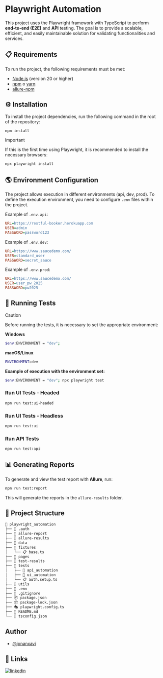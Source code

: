 # Playwright Automation
This project uses the Playwright framework with TypeScript to perform **end-to-end (E2E)** and **API** testing. The goal is to provide a scalable, efficient, and easily maintainable solution for validating functionalities and services.

## 📋 Requirements
To run the project, the following requirements must be met:
- [Node.js](https://nodejs.org/) (version 20 or higher)
- [npm](https://www.npmjs.com/) o [yarn](https://yarnpkg.com/)
- [allure-npm](https://github.com/allure-framework/allure-npm)

## ⚙️ Installation
To install the project dependencies, run the following command in the root of the repository:
```bash
npm install
```

> [!IMPORTANT]
> If this is the first time using Playwright, it is recommended to install the necessary browsers:
> ```bash
> npx playwright install
> ```

## 🌎 Environment Configuration
The project allows execution in different environments (api, dev, prod). To define the execution environment, you need to configure `.env` files within the project.

Example of `.env.api`:
```ini
URL=https://restful-booker.herokuapp.com
USER=admin
PASSWORD=password123
```

Example of `.env.dev`:
```ini
URL=https://www.saucedemo.com/
USER=standard_user
PASSWORD=secret_sauce
```

Example of `.env.prod`:
```ini
URL=https://www.saucedemo.com/
USER=user_pw_2025
PASSWORD=pw2025
```

## 🚀 Running Tests
> [!CAUTION]
> Before running the tests, it is necessary to set the appropriate environment:
>
> **Windows**
> ```bash
> $env:ENVIRONMENT = "dev";
> ```
>
> **macOS/Linux**
> ```bash
> ENVIRONMENT=dev
> ```
>
> **Example of execution with the environment set:**
> ```bash
> $env:ENVIRONMENT = "dev"; npx playwright test
> ```

### Run UI Tests - Headed
```bash
npm run test:ui-headed
```

### Run UI Tests - Headless
```bash
npm run test:ui
```

### Run API Tests
```bash
npm run test:api
```

## 📊 Generating Reports
To generate and view the test report with **Allure**, run:
```bash
npm run test:report
```
This will generate the reports in the `allure-results` folder.

## 📂 Project Structure
```bash
📁 playwright_automation
├── 📁 .auth
├── 📁 allure-report
├── 📁 allure-results
├── 📁 data
├── 📁 fixtures
│   └── 📋 base.ts
├── 📁 pages
├── 📁 test-results
├── 📁 tests
│   ├── 📁 api_automation
│   ├── 📁 ui_automation
│   └── 📋 auth.setup.ts
├── 📁 utils
├── 🔐 .env
├── 🚫 .gitignore
├── 📦 package.json
├── 📦 package-lock.json
├── 🎭 playwright.config.ts
├── 📃 README.md
└── 🔧 tsconfig.json
```

## Author
- [@jonanxavi](https://www.github.com/jonanxavi)

## 🔗 Links
[![linkedin](https://img.shields.io/badge/linkedin-0A66C2?style=for-the-badge&logo=linkedin&logoColor=white)](https://www.linkedin.com/in/jonathan-fernandez-/)

